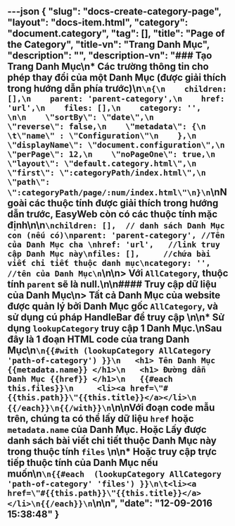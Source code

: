 ---json
{
    "slug": "docs-create-category-page",
    "layout": "docs-item.html",
    "category": "document.category",
    "tag": [],
    "title": "Page of the Category",
    "title-vn": "Trang Danh Mục",
    "description": "",
    "description-vn": "### Tạo Trang Danh Mục\n* Các trường thông tin cho phép thay đổi của một Danh Mục (được giải thích trong hướng dẫn phía trước)\n```\n{\n    children: [],\n    parent: 'parent-category',\n    href: 'url',\n    files: [],\n    category: '',   \n\n    \"sortBy\": \"date\",\n    \"reverse\": false,\n    \"metadata\": {\n    \t\"name\" : \"Configuration\"\n    },\n    \"displayName\": \"document.configuration\",\n    \"perPage\": 12,\n    \"noPageOne\": true,\n    \"layout\": \"default.category.html\",\n    \"first\": \":categoryPath/index.html\",\n    \"path\": \":categoryPath/page/:num/index.html\"\n}\n```\nNgoài các thuộc tính được giải thích trong hướng dẫn trước, EasyWeb còn có các thuộc tính mặc định\n\n```\nchildren: [],  // danh sách Danh Mục con (nếu có)\nparent: 'parent-category', //Tên của Danh Mục cha \nhref: 'url',   //link truy cập Danh Mục này\nfiles: [],     //chứa bài viết chi tiết thuộc danh mục\ncategory: '',   //tên của Danh Mục\n```\n\n> Với `AllCategory`, thuộc tính `parent` sẽ là null.\n\n#### Truy cập dữ liệu của Danh Mục\n> Tất cả Danh Mục của website được quản lý bởi Danh Mục gốc `AllCategory`, và sử dụng cú pháp HandleBar để truy cập \n\n* Sử dụng `lookupCategory` truy cập 1 Danh Mục.\nSau đây là 1 đoạn HTML code của trang Danh Mục\n```\n{{#with (lookupCategory AllCategory 'path-of-category') }}\n   <h1> Tên Danh Mục {{metadata.name}} </h1>\n   <h1> Đường dẫn Danh Mục {{href}} </h1>\n   {{#each this.files}}\n     <li><a href=\"#{{this.path}}\"{{this.title}}</a></li>\n   {{/each}}\n{{/with}}\n```\n\nVới đoạn code mẫu trên, chúng ta có thể lấy dữ liệu `href` hoặc `metadata.name` của Danh Mục. Hoặc Lấy được danh sách bài viết chi tiết thuộc Danh Mục này trong thuộc tính `files` \n\n* Hoặc truy cập trực tiếp thuộc tính của Danh Mục nếu muốn\n```\n{{#each  (lookupCategory AllCategory 'path-of-category' 'files') }}\n\t<li><a href=\"#{{this.path}}\"{{this.title}}</a></li>\n{{/each}}\n```\n\n",
    "date": "12-09-2016 15:38:48"
}
---
